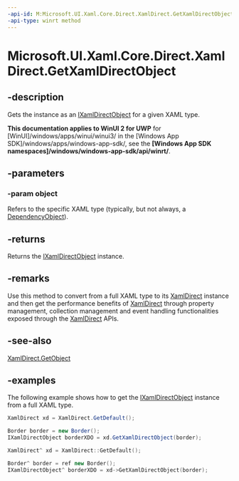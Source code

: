 ```yaml
---
-api-id: M:Microsoft.UI.Xaml.Core.Direct.XamlDirect.GetXamlDirectObject(System.Object)
-api-type: winrt method
---
```


<!-- Method syntax.
public IXamlDirectObject XamlDirect.GetXamlDirectObject(Object object)
-->

# Microsoft.UI.Xaml.Core.Direct.XamlDirect.GetXamlDirectObject

## -description
Gets the instance as an [IXamlDirectObject](ixamldirectobject.md) for a given XAML type. 

**This documentation applies to WinUI 2 for UWP** for [WinUI]/windows/apps/winui/winui3/ in the [Windows App SDK]/windows/apps/windows-app-sdk/, see the **[Windows App SDK namespaces]/windows/windows-app-sdk/api/winrt/**.

## -parameters
### -param object
Refers to the specific XAML type (typically, but not always, a [DependencyObject](../microsoft.ui.xaml/dependencyobject.md)).

## -returns
Returns the [IXamlDirectObject](ixamldirectobject.md) instance.

## -remarks
Use this method to convert from a full XAML type to its [XamlDirect](xamldirect.md) instance and then get the performance benefits of [XamlDirect](xamldirect.md) through property management, collection management and event handling functionalities exposed through the [XamlDirect](xamldirect.md) APIs.

## -see-also
[XamlDirect.GetObject](xamldirect_getobject_1266528811.md)

## -examples
The following example shows how to get the [IXamlDirectObject](ixamldirectobject.md) instance from a full XAML type.

```C#
XamlDirect xd = XamlDirect.GetDefault();

Border border = new Border();
IXamlDirectObject borderXDO = xd.GetXamlDirectObject(border);
```

```CPP
XamlDirect^ xd = XamlDirect::GetDefault();

Border^ border = ref new Border();
IXamlDirectObject^ borderXDO = xd->GetXamlDirectObject(border);
```

